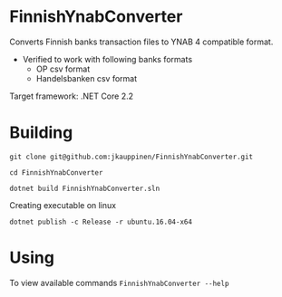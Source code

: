 FinnishYnabConverter
==========================

Converts Finnish banks transaction files to YNAB 4 compatible format. 

* Verified to work with following banks formats
  * OP csv format
  * Handelsbanken csv format

Target framework: .NET Core 2.2

Building
==========================

`git clone git@github.com:jkauppinen/FinnishYnabConverter.git`

`cd FinnishYnabConverter`

`dotnet build FinnishYnabConverter.sln`

Creating executable on linux 

`dotnet publish -c Release -r ubuntu.16.04-x64`


Using
==========================
To view available commands
`FinnishYnabConverter --help`
